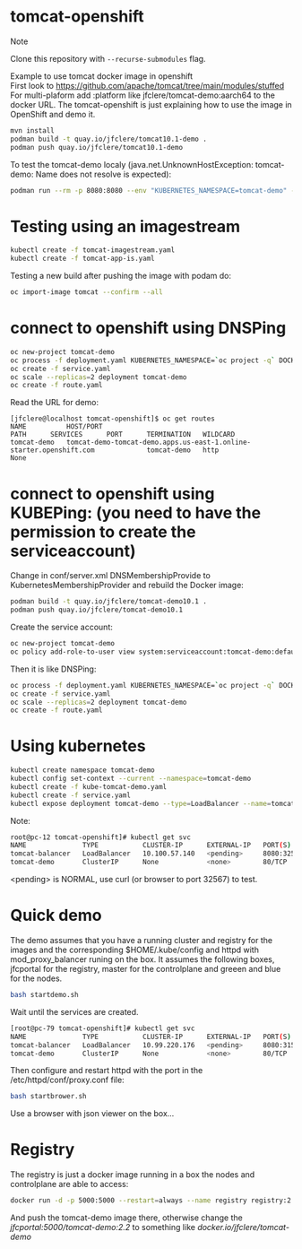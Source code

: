 # tomcat-openshift

> [!NOTE]
> Clone this repository with `--recurse-submodules` flag.

Example to use tomcat docker image in openshift  
First look to https://github.com/apache/tomcat/tree/main/modules/stuffed
For multi-plaform add :platform like jfclere/tomcat-demo:aarch64 to the docker URL.
The tomcat-openshift is just explaining how to use the image in OpenShift and demo it.  
```bash
mvn install  
podman build -t quay.io/jfclere/tomcat10.1-demo .  
podman push quay.io/jfclere/tomcat10.1-demo  
```

To test the tomcat-demo localy (java.net.UnknownHostException: tomcat-demo: Name does not resolve is expected):  
```bash
podman run --rm -p 8080:8080 --env "KUBERNETES_NAMESPACE=tomcat-demo" -it quay.io/jfclere/tomcat10.1-demo  
```

# Testing using an imagestream

```bash
kubectl create -f tomcat-imagestream.yaml
kubectl create -f tomcat-app-is.yaml
```
Testing a new build after pushing the image with podam do:
```bash
oc import-image tomcat --confirm --all
```

# connect to openshift using DNSPing 
```bash
oc new-project tomcat-demo
oc process -f deployment.yaml KUBERNETES_NAMESPACE=`oc project -q` DOCKER_URL=quay.io/jfclere/tomcat10.1-demo | oc create -f -
oc create -f service.yaml  
oc scale --replicas=2 deployment tomcat-demo  
oc create -f route.yaml  
```

Read the URL for demo:  
```
[jfclere@localhost tomcat-openshift]$ oc get routes
NAME          HOST/PORT                                                             PATH      SERVICES      PORT      TERMINATION   WILDCARD
tomcat-demo   tomcat-demo-tomcat-demo.apps.us-east-1.online-starter.openshift.com             tomcat-demo   http                    None
```


# connect to openshift using KUBEPing: (you need to have the permission to create the serviceaccount)

Change in conf/server.xml DNSMembershipProvide to KubernetesMembershipProvider and rebuild the Docker image:
```bash
podman build -t quay.io/jfclere/tomcat-demo10.1 .  
podman push quay.io/jfclere/tomcat-demo10.1  
```

Create the service account:
```bash
oc new-project tomcat-demo
oc policy add-role-to-user view system:serviceaccount:tomcat-demo:default -n tomcat-demo  
```

Then it is like DNSPing:
```bash
oc process -f deployment.yaml KUBERNETES_NAMESPACE=`oc project -q` DOCKER_URL=quay.io/jfclere/tomcat10.1-demo | oc create -f -
oc create -f service.yaml  
oc scale --replicas=2 deployment tomcat-demo  
oc create -f route.yaml  
```

# Using kubernetes

```bash
kubectl create namespace tomcat-demo
kubectl config set-context --current --namespace=tomcat-demo
kubectl create -f kube-tomcat-demo.yaml
kubectl create -f service.yaml
kubectl expose deployment tomcat-demo --type=LoadBalancer --name=tomcat-balancer
```

Note:
```bash
root@pc-12 tomcat-openshift]# kubectl get svc
NAME              TYPE           CLUSTER-IP      EXTERNAL-IP   PORT(S)          AGE
tomcat-balancer   LoadBalancer   10.100.57.140   <pending>     8080:32567/TCP   4m6s
tomcat-demo       ClusterIP      None            <none>        80/TCP           31m
```
\<pending\> is NORMAL, use curl (or browser to port 32567) to test.

# Quick demo
The demo assumes that you have a running cluster and registry for the images and the corresponding $HOME/.kube/config and httpd with mod_proxy_balancer runing on the box.
It assumes the following boxes, jfcportal for the registry, master for the controlplane and greeen and blue for the nodes.
```bash
bash startdemo.sh
```
Wait until the services are created.
```bash
[root@pc-79 tomcat-openshift]# kubectl get svc
NAME              TYPE           CLUSTER-IP      EXTERNAL-IP   PORT(S)          AGE
tomcat-balancer   LoadBalancer   10.99.220.176   <pending>     8080:31533/TCP   4m16s
tomcat-demo       ClusterIP      None            <none>        80/TCP           4m17s
```
Then configure and restart httpd with the port in the /etc/httpd/conf/proxy.conf file:
```bash
bash startbrower.sh
```
Use a browser with json viewer on the box...

# Registry
The registry is just a docker image running in a box the nodes and controlplane are able to access:
```bash
docker run -d -p 5000:5000 --restart=always --name registry registry:2
```
And push the tomcat-demo image there, otherwise change the *jfcportal:5000/tomcat-demo:2.2* to something like *docker.io/jfclere/tomcat-demo*
